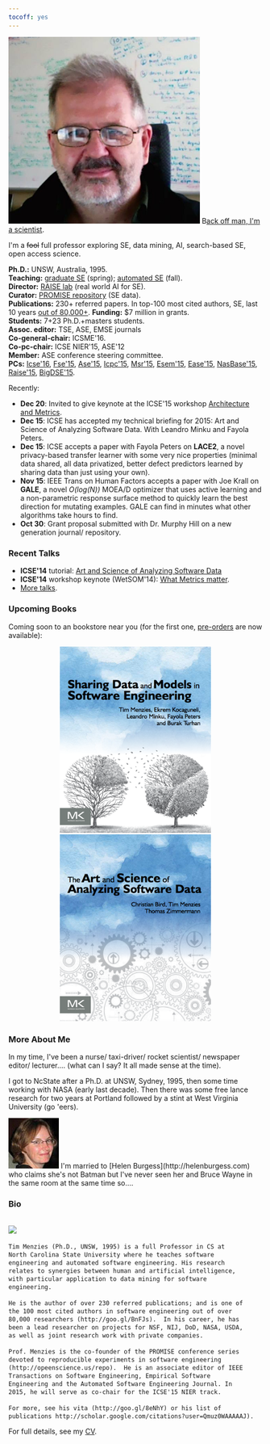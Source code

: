 ```yaml
---
tocoff: yes
---
```


<a href="img/timmBig.jpg"><img width=380 id=pad
src="img/timm.jpg"></a>
<span class=firstcharacter>B</span>[ack off man, I'm a scientist](https://www.youtube.com/watch?v=sEbSABWJiJc).


I'm a <strike>fool</strike> full professor
exploring
SE, data mining, AI, 
search-based SE, open access
science.


**Ph.D.:**  UNSW, Australia, 1995.  
**Teaching:**  [graduate SE](http://www4.ncsu.edu/~tjmenzie/cs510) (spring); [automated SE](https://github.com/timm/sbse14/wiki) (fall).   
**Director:**   [RAISE lab](http://ai4se.net) (real world AI for SE).  
**Curator:**   [PROMISE repository](http://openscience.us/repo) (SE data).  
**Publications:**   230+ referred papers. In top-100 most cited authors, SE, last 10 years
[out of 80,000+](http://goo.gl/BnFJs).
**Funding:**   $7 million in grants.  
**Students:**   7+23 Ph.D.+masters students.  
**Assoc. editor:**   TSE, ASE, EMSE journals   
**Co-general-chair:**   ICSME'16.  
**Co-pc-chair:**   ICSE NIER'15, ASE'12  
**Member:**   ASE conference steering committee.  
**PCs:**   [Icse'16](http://2016.icse.cs.txstate.edu/team/organizing-committee), [Fse'15](http://esec-fse15.dei.polimi.it/committee.html), [Ase'15](http://ase2015.unl.edu/#tab-committee), [Icpc'15](https://dibt.unimol.it/ICPC15/Home.html), [Msr'15](http://2015.msrconf.org/), [Esem'15](http://eseiw.iscas.ac.cn/eseiw2015/esem/cfp.html), [Ease'15](http://emse.nju.edu.cn/ease2015), [NasBase'15](http://nasbase.org/), [Raise'15](http://promisedata.org/raise/2015/index.html), [BigDSE'15](http://sse.uni-due.de/bigdse15).  


Recently:

+ **Dec 20**: Invited to give keynote at the ICSE'15 workshop
[Architecture and Metrics](http://www.sei.cmu.edu/community/sam2015/speakers/?location=secondary-nav&source=971390).
+ **Dec 15**: ICSE has accepted my technical briefing for
  2015: Art and Science of Analyzing Software
  Data. With Leandro Minku and Fayola Peters.
+ **Dec 15**: ICSE accepts a paper with Fayola Peters on **LACE2**, a novel privacy-based transfer learner with some very nice properties
  (minimal data shared, all data privatized, better defect predictors learned by sharing data than just using your own).
+ **Nov 15**: IEEE Trans on Human Factors accepts  a paper with Joe Krall on **GALE**, a novel _O(log(N))_ MOEA/D optimizer that uses active learning and a non-parametric response surface method to quickly learn the best direction for mutating examples.
  GALE can find in minutes what other algorithms take hours to find.
+ **Oct 30**: Grant proposal submitted with Dr. Murphy Hill on a new generation journal/ repository.


### Recent Talks ###

+ **ICSE'14** tutorial: [Art and Science of Analyzing Software Data](http://www.slideshare.net/timmenzies/the-art-and-science-of-analyzing-software-data)
+ **ICSE'14** workshop keynote (WetSOM'14): [What Metrics matter](http://www.slideshare.net/timmenzies/metrics-matter?related=1).
+ [More talks](http://slideshare.com/timmenzies).

### Upcoming Books ###

Coming soon to an bookstore near you (for the first one, [pre-orders](http://store.elsevier.com/Sharing-Data-and-Models-in-Software-Engineering/Tim-Menzies/isbn-9780124172951/) are now available):

<center>
<img  width=300 src="img/shareBookCover.png">  <img  width=300 src="img/asdbookCover.png">

</center>

### More About Me ###

In my time, I've been a
nurse/ taxi-driver/ rocket scientist/ newspaper
editor/ lecturer....  (what can I say? It all made
sense at the time).

I got to NcState after a
Ph.D. at UNSW, Sydney, 1995, then some time working with NASA (early last decade).
Then there was some free lance research for two years at Portland followed by a stint at West Virginia University (go 'eers).



<img src="img/helen.png" width=100 id=pad>
I'm married to [Helen Burgess](http://helenburgess.com) who claims she's not Batman but I've never seen her and Bruce Wayne in the same room at the same time so....

### Bio ###

<br clear=all><img width= 100 src="http://ai4se.net/img/timm.png" id=pad>

```
Tim Menzies (Ph.D., UNSW, 1995) is a full Professor in CS at
North Carolina State University where he teaches software
engineering and automated software engineering. His research
relates to synergies between human and artificial intelligence,
with particular application to data mining for software
engineering.

He is the author of over 230 referred publications; and is one of
the 100 most cited authors in software engineering out of over
80,000 researchers (http://goo.gl/BnFJs).  In his career, he has
been a lead researcher on projects for NSF, NIJ, DoD, NASA, USDA,
as well as joint research work with private companies.

Prof. Menzies is the co-founder of the PROMISE conference series
devoted to reproducible experiments in software engineering
(http://opeenscience.us/repo).  He is an associate editor of IEEE
Transactions on Software Engineering, Empirical Software
Engineering and the Automated Software Engineering Journal. In
2015, he will serve as co-chair for the ICSE'15 NIER track.

For more, see his vita (http://goo.gl/8eNhY) or his list of
publications http://scholar.google.com/citations?user=Qmuz0WAAAAAJ).
```

For full details, see my
[CV](pdf/cv.pdf).




